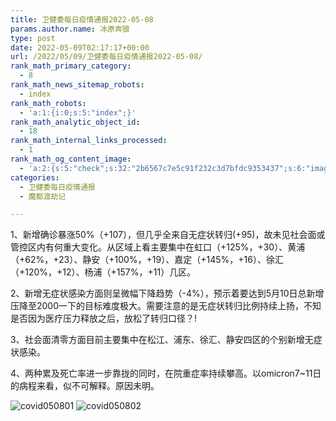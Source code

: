 ```yaml
---
title: 卫健委每日疫情通报2022-05-08
params.author.name: 冰原奔狼
type: post
date: 2022-05-09T02:17:17+00:00
url: /2022/05/09/卫健委每日疫情通报2022-05-08/
rank_math_primary_category:
  - 8
rank_math_news_sitemap_robots:
  - index
rank_math_robots:
  - 'a:1:{i:0;s:5:"index";}'
rank_math_analytic_object_id:
  - 18
rank_math_internal_links_processed:
  - 1
rank_math_og_content_image:
  - 'a:2:{s:5:"check";s:32:"2b6567c7e5c91f232c3d7bfdc9353437";s:6:"images";a:0:{}}'
categories:
  - 卫健委每日疫情通报
  - 魔都渡劫记

---
```

1、新增确诊暴涨50%（+107），但几乎全来自无症状转归(+95)，故未见社会面或管控区内有何重大变化。从区域上看主要集中在虹口（+125%，+30）、黄浦（+62%，+23）、静安（+100%，+19）、嘉定（+145%，+16）、徐汇（+120%，+12）、杨浦（+157%，+11）几区。

2、新增无症状感染方面则呈微幅下降趋势（-4%），预示着要达到5月10日总新增压降至2000一下的目标难度极大。需要注意的是无症状转归比例持续上扬，不知是否因为医疗压力释放之后，放松了转归口径？!

3、社会面清零方面目前主要集中在松江、浦东、徐汇、静安四区的个别新增无症状感染。

4、两种累及死亡率进一步靠拢的同时，在院重症率持续攀高。以omicron7~11日的病程来看，似不可解释。原因未明。

<img decoding="async" src="https://i0.wp.com/s2.loli.net/2022/05/09/qVNFcBU4ChW96ob.jpg?w=640&#038;ssl=1" alt="covid050801" data-recalc-dims="1" />
<img decoding="async" src="https://i0.wp.com/s2.loli.net/2022/05/09/toHiIwfaGblz2m6.jpg?w=640&#038;ssl=1" alt="covid050802" data-recalc-dims="1" />
